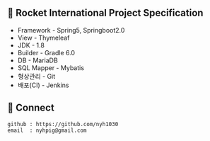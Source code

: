 ## 📖 Rocket International Project Specification


- Framework - Spring5, Springboot2.0
- View - Thymeleaf
- JDK - 1.8
- Builder - Gradle 6.0
- DB - MariaDB
- SQL Mapper - Mybatis
- 형상관리 - Git
- 배포(CI) - Jenkins

## 🤝 Connect
```
github : https://github.com/nyh1030
email  : nyhpig@gmail.com
```

